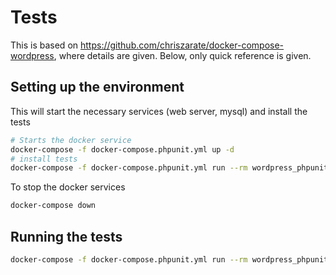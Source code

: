 # Tests

This is based on https://github.com/chriszarate/docker-compose-wordpress, where details
are given. Below, only quick reference is given.

## Setting up the environment

This will start the necessary services (web server, mysql) and install the tests

```sh
# Starts the docker service
docker-compose -f docker-compose.phpunit.yml up -d
# install tests
docker-compose -f docker-compose.phpunit.yml run --rm wordpress_phpunit /app/bin/install-wp-tests.sh wordpress_test root '' mysql_phpunit latest true
```

To stop the docker services

```sh
docker-compose down
```

## Running the tests


```sh
docker-compose -f docker-compose.phpunit.yml run --rm wordpress_phpunit phpunit
```